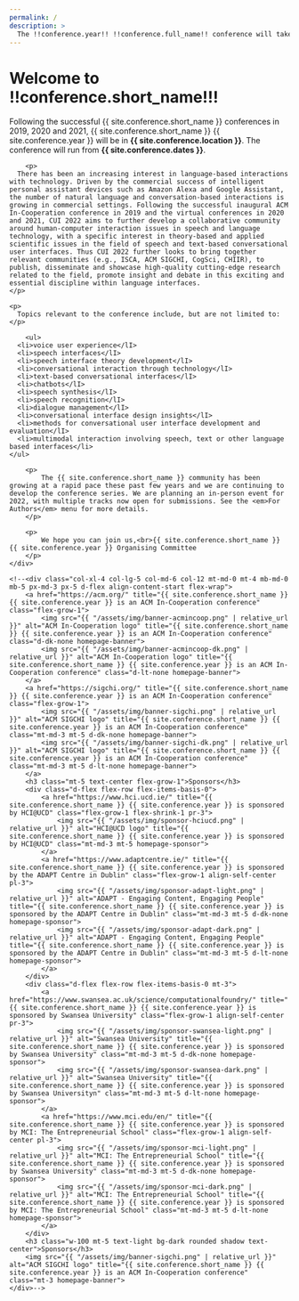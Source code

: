 ```yaml
---
permalink: /
description: > 
  The !!conference.year!! !!conference.full_name!! conference will take place in Glasgow, UK, running from !!conference.dates!!.
---
```


# Welcome to !!conference.short_name!!!
  
<div class="row">
	<!--<div class="col-xl-8 col-lg-7 col-md-6 col-12">-->
	<div class="col-xl-12 col-lg-12 col-md-12 col-12">
		<p>
		  Following the successful {{ site.conference.short_name }} conferences in 2019, 2020 and 2021, {{ site.conference.short_name }} {{ site.conference.year }} will be in <strong>{{ site.conference.location }}</strong>. The conference will run from <strong>{{ site.conference.dates }}</strong>.
		</p>

		<p>
      There has been an increasing interest in language-based interactions with technology. Driven by the commercial success of intelligent personal assistant devices such as Amazon Alexa and Google Assistant, the number of natural language and conversation-based interactions is growing in commercial settings. Following the successful inaugural ACM In-Cooperation conference in 2019 and the virtual conferences in 2020 and 2021, CUI 2022 aims to further develop a collaborative community around human-computer interaction issues in speech and language technology, with a specific interest in theory-based and applied scientific issues in the field of speech and text-based conversational user interfaces. Thus CUI 2022 further looks to bring together relevant communities (e.g., ISCA, ACM SIGCHI, CogSci, CHIIR), to publish, disseminate and showcase high-quality cutting-edge research related to the field, promote insight and debate in this exciting and essential discipline within language interfaces.
    </p>
    
    <p>
      Topics relevant to the conference include, but are not limited to:
    </p>
    
		<ul>
      <li>voice user experience</lI>
      <li>speech interfaces</lI>
      <li>speech interface theory development</lI>
      <li>conversational interaction through technology</lI>
      <li>text-based conversational interfaces</lI>
      <li>chatbots</lI>
      <li>speech synthesis</lI>
      <li>speech recognition</lI>
      <li>dialogue management</lI>
      <li>conversational interface design insights</lI>
      <li>methods for conversational user interface development and evaluation</lI>
      <li>multimodal interaction involving speech, text or other language based interfaces</li>
    </ul>
		
		<p>
			The {{ site.conference.short_name }} community has been growing at a rapid pace these past few years and we are continuing to develop the conference series. We are planning an in-person event for 2022, with multiple tracks now open for submissions. See the <em>For Authors</em> menu for more details.
		</p>

		<p>
			We hope you can join us,<br>{{ site.conference.short_name }} {{ site.conference.year }} Organising Committee
		</p>
	</div>

	<!--<div class="col-xl-4 col-lg-5 col-md-6 col-12 mt-md-0 mt-4 mb-md-0 mb-5 px-md-3 px-5 d-flex align-content-start flex-wrap">
		<a href="https://acm.org/" title="{{ site.conference.short_name }} {{ site.conference.year }} is an ACM In-Cooperation conference" class="flex-grow-1">
			<img src="{{ "/assets/img/banner-acmincoop.png" | relative_url }}" alt="ACM In-Cooperation logo" title="{{ site.conference.short_name }} {{ site.conference.year }} is an ACM In-Cooperation conference" class="d-dk-none homepage-banner">
			<img src="{{ "/assets/img/banner-acmincoop-dk.png" | relative_url }}" alt="ACM In-Cooperation logo" title="{{ site.conference.short_name }} {{ site.conference.year }} is an ACM In-Cooperation conference" class="d-lt-none homepage-banner">
		</a>
		<a href="https://sigchi.org/" title="{{ site.conference.short_name }} {{ site.conference.year }} is an ACM In-Cooperation conference" class="flex-grow-1">
			<img src="{{ "/assets/img/banner-sigchi.png" | relative_url }}" alt="ACM SIGCHI logo" title="{{ site.conference.short_name }} {{ site.conference.year }} is an ACM In-Cooperation conference" class="mt-md-3 mt-5 d-dk-none homepage-banner">
			<img src="{{ "/assets/img/banner-sigchi-dk.png" | relative_url }}" alt="ACM SIGCHI logo" title="{{ site.conference.short_name }} {{ site.conference.year }} is an ACM In-Cooperation conference" class="mt-md-3 mt-5 d-lt-none homepage-banner">
		</a>
		<h3 class="mt-5 text-center flex-grow-1">Sponsors</h3>
		<div class="d-flex flex-row flex-items-basis-0">
			<a href="https://www.hci.ucd.ie/" title="{{ site.conference.short_name }} {{ site.conference.year }} is sponsored by HCI@UCD" class="flex-grow-1 flex-shrink-1 pr-3">
				<img src="{{ "/assets/img/sponsor-hciucd.png" | relative_url }}" alt="HCI@UCD logo" title="{{ site.conference.short_name }} {{ site.conference.year }} is sponsored by HCI@UCD" class="mt-md-3 mt-5 homepage-sponsor">
			</a>
			<a href="https://www.adaptcentre.ie/" title="{{ site.conference.short_name }} {{ site.conference.year }} is sponsored by the ADAPT Centre in Dublin" class="flex-grow-1 align-self-center pl-3">
				<img src="{{ "/assets/img/sponsor-adapt-light.png" | relative_url }}" alt="ADAPT - Engaging Content, Engaging People" title="{{ site.conference.short_name }} {{ site.conference.year }} is sponsored by the ADAPT Centre in Dublin" class="mt-md-3 mt-5 d-dk-none homepage-sponsor">
				<img src="{{ "/assets/img/sponsor-adapt-dark.png" | relative_url }}" alt="ADAPT - Engaging Content, Engaging People" title="{{ site.conference.short_name }} {{ site.conference.year }} is sponsored by the ADAPT Centre in Dublin" class="mt-md-3 mt-5 d-lt-none homepage-sponsor">
			</a>
		</div>
		<div class="d-flex flex-row flex-items-basis-0 mt-3">
			<a href="https://www.swansea.ac.uk/science/computationalfoundry/" title="{{ site.conference.short_name }} {{ site.conference.year }} is sponsored by Swansea University" class="flex-grow-1 align-self-center pr-3">
				<img src="{{ "/assets/img/sponsor-swansea-light.png" | relative_url }}" alt="Swansea University" title="{{ site.conference.short_name }} {{ site.conference.year }} is sponsored by Swansea University" class="mt-md-3 mt-5 d-dk-none homepage-sponsor">
				<img src="{{ "/assets/img/sponsor-swansea-dark.png" | relative_url }}" alt="Swansea University" title="{{ site.conference.short_name }} {{ site.conference.year }} is sponsored by Swansea Universityn" class="mt-md-3 mt-5 d-lt-none homepage-sponsor">
			</a>
			<a href="https://www.mci.edu/en/" title="{{ site.conference.short_name }} {{ site.conference.year }} is sponsored by MCI: The Entrepreneurial School" class="flex-grow-1 align-self-center pl-3">
				<img src="{{ "/assets/img/sponsor-mci-light.png" | relative_url }}" alt="MCI: The Entrepreneurial School" title="{{ site.conference.short_name }} {{ site.conference.year }} is sponsored by Swansea University" class="mt-md-3 mt-5 d-dk-none homepage-sponsor">
				<img src="{{ "/assets/img/sponsor-mci-dark.png" | relative_url }}" alt="MCI: The Entrepreneurial School" title="{{ site.conference.short_name }} {{ site.conference.year }} is sponsored by MCI: The Entrepreneurial School" class="mt-md-3 mt-5 d-lt-none homepage-sponsor">
			</a>
		</div>
		<h3 class="w-100 mt-5 text-light bg-dark rounded shadow text-center">Sponsors</h3>
		<img src="{{ "/assets/img/banner-sigchi.png" | relative_url }}" alt="ACM SIGCHI logo" title="{{ site.conference.short_name }} {{ site.conference.year }} is an ACM In-Cooperation conference" class="mt-3 homepage-banner">
	</div>-->
</div>
